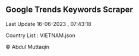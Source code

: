 

## Google Trends Keywords Scraper 
 
Last Update 16-06-2023 , 07:43:18

Country List :
VIETNAM.json



© Abdul Muttaqin 
